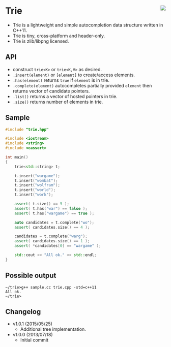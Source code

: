 Trie <a href="https://travis-ci.org/r-lyeh/trie"><img src="https://api.travis-ci.org/r-lyeh/trie.svg?branch=master" align="right" /></a>
====

- Trie is a lightweight and simple autocompletion data structure written in C++11.
- Trie is tiny, cross-platform and header-only.
- Trie is zlib/libpng licensed.

## API
- construct `trie<K>` or `trie<K,V>` as desired.
- `.insert(element)` or `[element]` to create/access elements.
- `.has(element)` returns `true` if `element` is in trie.
- `.complete(element)` autocompletes partially provided `element` then returns vector of candidate pointers.
- `.list()` returns a vector of hosted pointers in trie.
- `.size()` returns number of elements in trie.

## Sample
```c++
#include "trie.hpp"

#include <iostream>
#include <string>
#include <cassert>

int main()
{
    trie<std::string> t;

    t.insert("wargame");
    t.insert("wombat");
    t.insert("wolfram");
    t.insert("world");
    t.insert("work");

    assert( t.size() == 5 );
    assert( t.has("war") == false );
    assert( t.has("wargame") == true );

    auto candidates = t.complete("wo");
    assert( candidates.size() == 4 );

    candidates = t.complete("warg");
    assert( candidates.size() == 1 );
    assert( *candidates[0] == "wargame" );

    std::cout << "All ok." << std::endl;
}
```

## Possible output
```
~/trie>g++ sample.cc trie.cpp -std=c++11
All ok.
~/trie>
```

## Changelog
- v1.0.1 (2015/05/25)
  - Additional tree implementation.
- v1.0.0 (2013/07/18)
  - Initial commit
